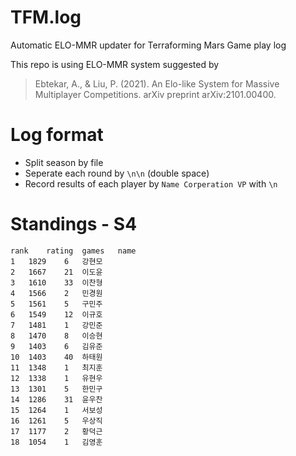 # TFM.log
Automatic ELO-MMR updater for Terraforming Mars Game play log

This repo is using ELO-MMR system suggested by
> Ebtekar, A., & Liu, P. (2021). An Elo-like System for Massive Multiplayer Competitions. arXiv preprint arXiv:2101.00400.


# Log format
* Split season by file
* Seperate each round by `\n\n` (double space)
* Record results of each player by 
`Name Corperation VP`
with `\n`

# Standings - S4
```csv
rank	rating	games	name
1	1829	6	강현모
2	1667	21	이도윤
3	1610	33	이찬형
4	1566	2	민경원
5	1561	5	구민주
6	1549	12	이규호
7	1481	1	강민준
8	1470	8	이승현
9	1403	6	김유준
10	1403	40	하태원
11	1348	1	최지훈
12	1338	1	유현우
13	1301	5	한민구
14	1286	31	윤우찬
15	1264	1	서보성
16	1261	5	우상직
17	1177	2	황덕근
18	1054	1	김영훈
```
